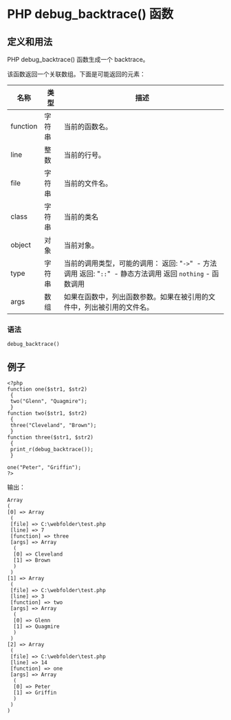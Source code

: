 # PHP debug_backtrace() 函数



## 定义和用法

PHP debug_backtrace() 函数生成一个 backtrace。

该函数返回一个关联数组。下面是可能返回的元素：

| 名称 | 类型 | 描述 |
| --- | --- | --- |
| function | 字符串 | 当前的函数名。 |
| line | 整数 | 当前的行号。 |
| file | 字符串 | 当前的文件名。 |
| class | 字符串 | 当前的类名 |
| object | 对象 | 当前对象。 |
| type | 字符串 | 当前的调用类型，可能的调用：   返回: "`->`"  - 方法调用   返回: "`::`"  - 静态方法调用   返回 `nothing` - 函数调用 |
| args | 数组 | 如果在函数中，列出函数参数。如果在被引用的文件中，列出被引用的文件名。 |

### 语法

```
debug_backtrace()
```

## 例子

```
<?php
function one($str1, $str2)
 {
 two("Glenn", "Quagmire");
 }
function two($str1, $str2)
 {
 three("Cleveland", "Brown");
 }
function three($str1, $str2)
 {
 print_r(debug_backtrace());
 }

one("Peter", "Griffin");
?>
```

输出：

```
Array
(
[0] => Array
 (
 [file] => C:\webfolder\test.php
 [line] => 7
 [function] => three
 [args] => Array
  (
  [0] => Cleveland
  [1] => Brown
  )
 )
[1] => Array
 (
 [file] => C:\webfolder\test.php
 [line] => 3
 [function] => two
 [args] => Array
  (
  [0] => Glenn
  [1] => Quagmire
  )
 )
[2] => Array
 (
 [file] => C:\webfolder\test.php
 [line] => 14
 [function] => one
 [args] => Array
  (
  [0] => Peter
  [1] => Griffin
  )
 )
)
```
